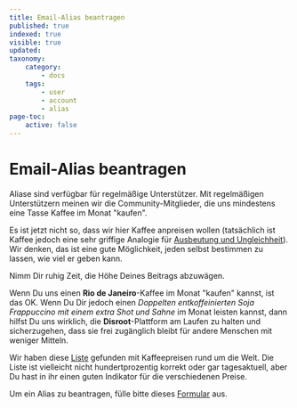 ```yaml
---
title: Email-Alias beantragen
published: true
indexed: true
visible: true
updated:
taxonomy:
    category:
        - docs
    tags:
        - user
        - account
        - alias
page-toc:
    active: false
---
```


# Email-Alias beantragen

Aliase sind verfügbar für regelmäßige Unterstützer. Mit regelmäßigen Unterstützern meinen wir die Community-Mitglieder, die uns mindestens eine Tasse Kaffee im Monat "kaufen".

Es ist jetzt nicht so, dass wir hier Kaffee anpreisen wollen (tatsächlich ist Kaffee jedoch eine sehr griffige Analogie für [Ausbeutung und Ungleichheit](http://www.foodispower.org/coffee/)). Wir denken, das ist eine gute Möglichkeit, jeden selbst bestimmen zu lassen, wie viel er geben kann.

Nimm Dir ruhig Zeit, die Höhe Deines Beitrags abzuwägen.

Wenn Du uns einen **Rio de Janeiro**-Kaffee im Monat "kaufen" kannst, ist das OK. Wenn Du Dir jedoch einen *Doppelten entkoffeinierten Soja Frappuccino mit einem extra Shot und Sahne* im Monat leisten kannst, dann hilfst Du uns wirklich, die **Disroot**-Plattform am Laufen zu halten und sicherzugehen, dass sie frei zugänglich bleibt für andere Menschen mit weniger Mitteln.

Wir haben diese [Liste](https://www.caffesociety.co.uk/blog/the-cheapest-cities-in-the-world-for-a-cup-of-coffee) gefunden mit Kaffeepreisen rund um die Welt. Die Liste ist vielleicht nicht hundertprozentig korrekt oder gar tagesaktuell, aber Du hast in ihr einen guten Indikator für die verschiedenen Preise.

Um ein Alias zu beantragen, fülle bitte dieses [Formular](https://disroot.org/forms/alias-request-form) aus.
